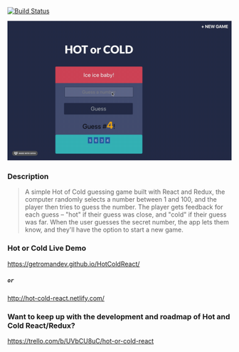 [![Build Status](https://travis-ci.org/getromandev/HotColdReact.svg?branch=master)](https://travis-ci.org/getromandev/HotColdReact)

![Hot & Cold gif](./public/img/hot-cold.gif)

### Description
>A simple Hot of Cold guessing game built with React and Redux, the computer randomly selects a number between 1 and 100, and the player then tries to guess the number. The player gets feedback for each guess – "hot" if their guess was close, and "cold" if their guess was far. When the user guesses the secret number, the app lets them know, and they'll have the option to start a new game.

### Hot or Cold Live Demo
https://getromandev.github.io/HotColdReact/
##### ```or```
http://hot-cold-react.netlify.com/

### Want to keep up with the development and roadmap of Hot and Cold React/Redux?  
https://trello.com/b/UVbCU8uC/hot-or-cold-react
